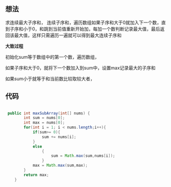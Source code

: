 
## 想法
求连续最大子序和，
连续子序和，遍历数组如果子序和大于0就加入下一个数，直到子序和小于0，和跳到当前值重新开始加，每加一个数判断记录最大值，最后返回该最大值，这样只需遍历一遍就可以得到最大连续子序和

**大致过程**

初始化sum等于数组中的第一个数，遍历数组，

如果子序和大于0，就将下一个数加入到sum中，设置max记录最大的子序和

如果sum小于就等于和当前数比较取较大者，


## 代码
```java
 
 public int maxSubArray(int[] nums) {
        int sum = nums[0];
        int max = nums[0];
        for(int i = 1; i < nums.length;i++){
            if(sum>= 0){
                sum += nums[i];
            }
            else
                {
                    sum = Math.max(sum,nums[i]);
                }
            max = Math.max(sum,max);
        }
        return max;
    }
```
